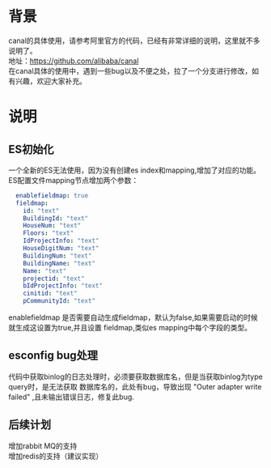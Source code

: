 # 背景  
canal的具体使用，请参考阿里官方的代码，已经有非常详细的说明，这里就不多说明了。  
地址：https://github.com/alibaba/canal  
在canal具体的使用中，遇到一些bug以及不便之处，拉了一个分支进行修改，如有兴趣，欢迎大家补充。

# 说明  

## ES初始化  
一个全新的ES无法使用，因为没有创建es index和mapping,增加了对应的功能。
ES配置文件mapping节点增加两个参数：
``` yml
  enablefieldmap: true
  fieldmap:
    id: "text"
    BuildingId: "text"
    HouseNum: "text"
    Floors: "text"
    IdProjectInfo: "text"
    HouseDigitNum: "text"
    BuildingNum: "text"
    BuildingName: "text"
    Name: "text"
    projectid: "text"
    bIdProjectInfo: "text"
    cinitid: "text"
    pCommunityId: "text"
```

enablefieldmap 是否需要自动生成fieldmap，默认为false,如果需要启动的时候就生成这设置为true,并且设置
fieldmap,类似es mapping中每个字段的类型。

## esconfig bug处理
代码中获取binlog的日志处理时，必须要获取数据库名，但是当获取binlog为type query时，是无法获取
数据库名的，此处有bug，导致出现 "Outer adapter write failed" ,且未输出错误日志，修复此bug.

## 后续计划  
增加rabbit MQ的支持  
增加redis的支持（建议实现）